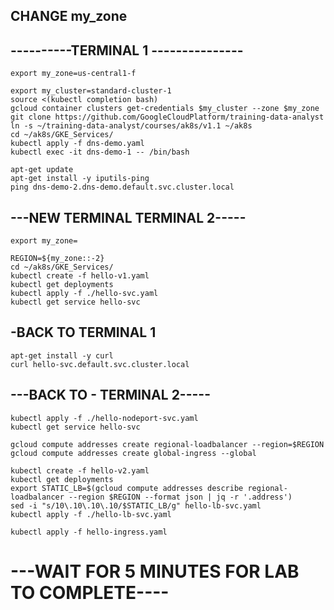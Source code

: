 ## CHANGE my_zone 
## ----------TERMINAL 1 ---------------
```
export my_zone=us-central1-f
```
```
export my_cluster=standard-cluster-1
source <(kubectl completion bash)
gcloud container clusters get-credentials $my_cluster --zone $my_zone
git clone https://github.com/GoogleCloudPlatform/training-data-analyst
ln -s ~/training-data-analyst/courses/ak8s/v1.1 ~/ak8s
cd ~/ak8s/GKE_Services/
kubectl apply -f dns-demo.yaml
kubectl exec -it dns-demo-1 -- /bin/bash
```
```
apt-get update
apt-get install -y iputils-ping
ping dns-demo-2.dns-demo.default.svc.cluster.local
```

## ---NEW TERMINAL  TERMINAL 2-----

```
export my_zone=
```
```
REGION=${my_zone::-2}
cd ~/ak8s/GKE_Services/
kubectl create -f hello-v1.yaml
kubectl get deployments
kubectl apply -f ./hello-svc.yaml
kubectl get service hello-svc
```

## -BACK TO TERMINAL 1 
```
apt-get install -y curl
curl hello-svc.default.svc.cluster.local
```

## ---BACK TO - TERMINAL 2-----
```
kubectl apply -f ./hello-nodeport-svc.yaml
kubectl get service hello-svc
```
```
gcloud compute addresses create regional-loadbalancer --region=$REGION
gcloud compute addresses create global-ingress --global
```
```
kubectl create -f hello-v2.yaml
kubectl get deployments
export STATIC_LB=$(gcloud compute addresses describe regional-loadbalancer --region $REGION --format json | jq -r '.address')
sed -i "s/10\.10\.10\.10/$STATIC_LB/g" hello-lb-svc.yaml
kubectl apply -f ./hello-lb-svc.yaml
```
```
kubectl apply -f hello-ingress.yaml
```
# ---WAIT FOR 5 MINUTES FOR LAB TO COMPLETE----

